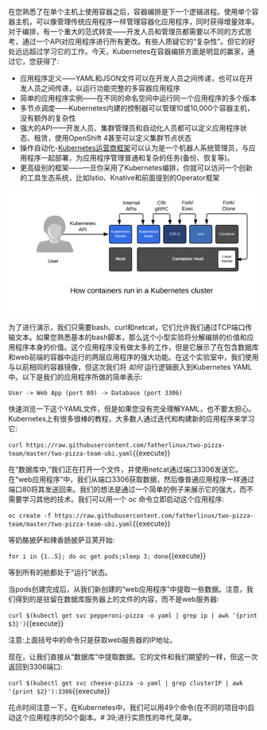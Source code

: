 在您熟悉了在单个主机上使用容器之后，容器编排是下一个逻辑进程。使用单个容器主机，可以像管理传统应用程序一样管理容器化应用程序，同时获得增量效率。对于编排，有一个重大的范式转变——开发人员和管理员都需要以不同的方式思考，通过一个API对应用程序进行所有更改。有些人质疑它的“复杂性”。但它的好处远远超过学习它的工作。今天，Kubernetes在容器编排方面是明显的赢家，通过它，您获得了:

* 应用程序定义——YAML和JSON文件可以在开发人员之间传递，也可以在开发人员之间传递，以运行功能完整的多容器应用程序
* 简单的应用程序实例——在不同的命名空间中运行同一个应用程序的多个版本
* 多节点调度——Kubernetes内建的控制器可以管理10或10,000个容器主机，没有额外的复杂性
* 强大的API——开发人员、集群管理员和自动化人员都可以定义应用程序状态、租赁，使用OpenShift 4甚至可以定义集群节点状态
* 操作自动化-[Kubernetes运营商框架](https://coreos.com/operators/)可以认为是一个机器人系统管理员，与应用程序一起部署，为应用程序管理普通和复杂的任务(备份、恢复等)。
* 更高级别的框架——一旦你采用了Kubernetes编排，你就可以访问一个创新的工具生态系统，比如Istio、Knative和前面提到的Operator框架

![Orchestration Node](../../assets/subsystems/container-internals-lab-2-0-part-1/05-simple-orchestration-node.png)

为了进行演示，我们只需要bash、curl和netcat，它们允许我们通过TCP端口传输文本。如果您熟悉基本的bash脚本，那么这个小型实验将分解编排的价值和应用程序本身的价值。这个应用程序没有做太多的工作，但是它展示了在包含数据库和web前端的容器中运行的两层应用程序的强大功能。在这个实验室中，我们使用与以前相同的容器镜像，但这次我们将 _如何_ 运行逻辑嵌入到Kubernetes YAML中。以下是我们的应用程序所做的简单表示:

```
User -> Web App (port 80) -> Database (port 3306)
```

快速浏览一下这个YAML文件，但是如果您没有完全理解YAML，也不要太担心。Kubernetes上有很多很棒的教程，大多数人通过迭代和构建新的应用程序来学习它:

``curl https://raw.githubusercontent.com/fatherlinux/two-pizza-team/master/two-pizza-team-ubi.yaml``{{execute}}

在“数据库中,“我们正在打开一个文件，并使用netcat通过端口3306发送它。在“web应用程序”中，我们从端口3306获取数据，然后像普通应用程序一样通过端口80将其发送回来。我们的想法是通过一个简单的例子来展示它的强大，而不需要学习其他的技术。我们可以用一个 _oc_ 命令立即启动这个应用程序:

``oc create -f https://raw.githubusercontent.com/fatherlinux/two-pizza-team/master/two-pizza-team-ubi.yaml``{{execute}}

等奶酪披萨和辣香肠披萨豆荚开始:

``for i in {1..5}; do oc get pods;sleep 3; done``{{execute}}

等到所有的舱都处于“运行”状态。

当pods创建完成后，从我们新创建的“web应用程序”中提取一些数据。注意，我们得到的是驻留在数据库服务器上的文件的内容，而不是web服务器:

``curl $(kubectl get svc pepperoni-pizza -o yaml | grep ip | awk '{print $3}')``{{execute}}

注意:上面括号中的命令只是获取web服务器的IP地址。

现在，让我们直接从“数据库”中提取数据。它的文件和我们期望的一样，但这一次返回到3306端口:

``curl $(kubectl get svc cheese-pizza -o yaml | grep clusterIP | awk '{print $2}'):3306``{{execute}}

花点时间注意一下，在Kubernetes中，我们可以用49个命令(在不同的项目中)启动这个应用程序的50个副本。# 39;进行实质性的年代,简单。